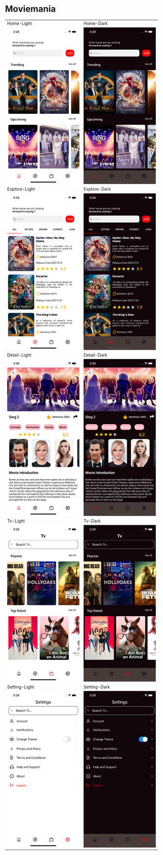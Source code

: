 # Moviemania

<table>
  <tr>
    <td>Home-Light</td>
     <td>Home-Dark</td>
  </tr>
  <tr>
    <td valign="top"><img src="src/assets/screenshots/Home-light.png"></td>
    <td valign="top"><img src="src/assets/screenshots/Home-dark.png"></td>
  </tr>
   <tr>
    <td>Explore-Light</td>
     <td>Explore-Dark</td>
  </tr>
  <tr>
    <td valign="top"><img src="src/assets/screenshots/Explore-light.png"></td>
    <td valign="top"><img src="src/assets/screenshots/Explore-dark.png"></td>
  </tr>
   <tr>
    <td>Detail-Light</td>
     <td>Detail-Dark</td>
  </tr>
  <tr>
    <td valign="top"><img src="src/assets/screenshots/Detail-light.png"></td>
    <td valign="top"><img src="src/assets/screenshots/Detail-dark.png"></td>
  </tr>
   <tr>
    <td>Tv-Light</td>
     <td>Tv-Dark</td>
  </tr>
  <tr>
    <td valign="top"><img src="src/assets/screenshots/Tv-light.png"></td>
    <td valign="top"><img src="src/assets/screenshots/Tv-dark.png"></td>
  </tr>
   <tr>
    <td>Setting-Light</td>
     <td>Setting-Dark</td>
  </tr>
  <tr>
    <td valign="top"><img src="src/assets/screenshots/Setting-light.png"></td>
    <td valign="top"><img src="src/assets/screenshots/Setting-dark.png"></td>
  </tr>
 </table>
